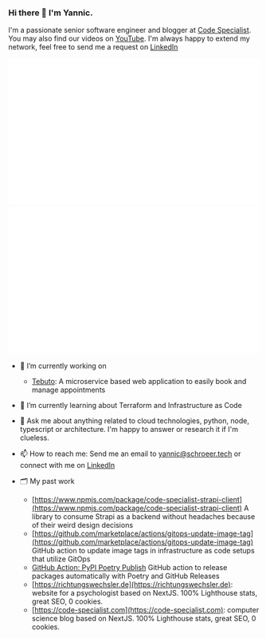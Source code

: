 ### Hi there 👋 I'm Yannic.

I'm a passionate senior software engineer and blogger at [Code Specialist](https://code-specialist.com). You may also find our videos on [YouTube](https://www.youtube.com/channel/UCjdmChf65sGfOqWoygzBTyQ). I'm always happy to extend my network, feel free to send me a request on [LinkedIn](https://www.linkedin.com/in/yannic-schroeer/)

![GitHub Stats](https://raw.githubusercontent.com/yannicschroeer/github-stats/master/generated/overview.svg) ![GitHub Languages](https://raw.githubusercontent.com/yannicschroeer/github-stats/master/generated/languages.svg)

- 🔭 I’m currently working on 
  - [Tebuto](https://tebuto.de): A microservice based web application to easily book and manage appointments
  
- 🌱 I’m currently learning about Terraform and Infrastructure as Code

- 💬 Ask me about anything related to cloud technologies, python, node, typescript or architecture. I'm happy to answer or research it if I'm clueless.

- 📫 How to reach me: Send me an email to [yannic@schroeer.tech](mailto:yannic@schroeer.tech) or connect with me on [LinkedIn](https://www.linkedin.com/in/yannic-schroeer/)

- 🗂 My past work
  - [https://www.npmjs.com/package/code-specialist-strapi-client](https://www.npmjs.com/package/code-specialist-strapi-client) A library to consume Strapi as a backend without headaches because of their weird design decisions
  - [https://github.com/marketplace/actions/gitops-update-image-tag](https://github.com/marketplace/actions/gitops-update-image-tag) GitHub action to update image tags in infrastructure as code setups that utilize GitOps
  - [GitHub Action: PyPI Poetry Publish](https://github.com/marketplace/actions/pypi-poetry-publish) GitHub action to release packages automatically with Poetry and GitHub Releases
  - [https://richtungswechsler.de](https://richtungswechsler.de): website for a psychologist based on NextJS. 100% Lighthouse stats, great SEO, 0 cookies.
  - [https://code-specialist.com](https://code-specialist.com): computer science blog based on NextJS. 100% Lighthouse stats, great SEO, 0 cookies.
